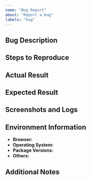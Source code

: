 ```yaml
---
name: "Bug Report"
about: "Report a bug"
labels: "bug"
---
```


## Bug Description
<!--
Provide a brief and clear description of the issue that occurred.
-->

## Steps to Reproduce
<!--
Explain step-by-step how the bug occurred. Be as detailed as possible.
1. Context: Specify the screen or state where the bug occurred.
2. Action: Describe the actions that triggered the bug.
-->

## Actual Result
<!--
Describe what actually happened as a result of the bug.
-->

## Expected Result
<!--
Describe what you expected to happen if the bug did not occur.
-->

## Screenshots and Logs
<!--
If possible, attach screenshots or logs to help understand the issue.
-->

## Environment Information
<!--
Provide information about the environment where the issue occurred.
Fill in the following details:
-->

- **Browser:**
- **Operating System:**
- **Package Versions:**
- **Others:**

## Additional Notes
<!--
Add any other information or context about the issue that might help resolve it.
-->
